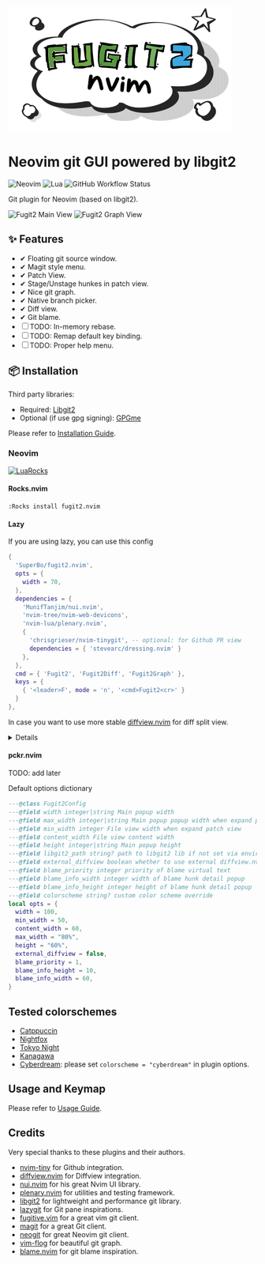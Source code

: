 ![Fugit2 logo](logo.png)

# Neovim git GUI powered by libgit2

![Neovim](https://camo.githubusercontent.com/eead1ee1a978cd0b8a41e94d79973e5f84a337858ce89db1b2c2084140c35a0b/68747470733a2f2f696d672e736869656c64732e696f2f62616467652f4e656f56696d2d2532333537413134332e7376673f267374796c653d666f722d7468652d6261646765266c6f676f3d6e656f76696d266c6f676f436f6c6f723d7768697465)
![Lua](https://img.shields.io/badge/Made%20with%20Lua-blueviolet.svg?style=for-the-badge&logo=lua)
![GitHub Workflow Status](https://img.shields.io/github/actions/workflow/status/ellisonleao/nvim-plugin-template/lint-test.yml?branch=main&style=for-the-badge)

Git plugin for Neovim (based on libgit2).


![Fugit2 Main View](https://raw.githubusercontent.com/SuperBo/fugit2.nvim/assets/assets/main_view.png)
![Fugit2 Graph View](https://raw.githubusercontent.com/SuperBo/fugit2.nvim/assets/assets/graph_view.png)

## ✨ Features

- ✔ Floating git source window.
- ✔ Magit style menu.
- ✔ Patch View.
- ✔ Stage/Unstage hunkes in patch view.
- ✔ Nice git graph.
- ✔ Native branch picker.
- ✔ Diff view.
- ✔ Git blame.
- ☐ TODO: In-memory rebase.
- ☐ TODO: Remap default key binding.
- ☐ TODO: Proper help menu.

## 📦 Installation

Third party libraries:
  - Required: [Libgit2](https://libgit2.org)
  - Optional (if use gpg signing): [GPGme](https://gnupg.org/software/gpgme/index.html)

Please refer to [Installation Guide](https://github.com/SuperBo/fugit2.nvim/wiki/%F0%9F%93%A6-Installation).

### Neovim

[![LuaRocks](https://img.shields.io/luarocks/v/superbo/fugit2.nvim?logo=lua&color=purple)](https://luarocks.org/modules/SuperBo/fugit2.nvim)

#### Rocks.nvim

```
:Rocks install fugit2.nvim
```

#### Lazy

If you are using lazy, you can use this config


```lua
{
  'SuperBo/fugit2.nvim',
  opts = {
    width = 70,
  },
  dependencies = {
    'MunifTanjim/nui.nvim',
    'nvim-tree/nvim-web-devicons',
    'nvim-lua/plenary.nvim',
    {
      'chrisgrieser/nvim-tinygit', -- optional: for Github PR view
      dependencies = { 'stevearc/dressing.nvim' }
    },
  },
  cmd = { 'Fugit2', 'Fugit2Diff', 'Fugit2Graph' },
  keys = {
    { '<leader>F', mode = 'n', '<cmd>Fugit2<cr>' }
  }
},
```

In case you want to use more stable [diffview.nvim](https://github.com/sindrets/diffview.nvim) for diff split view.

<details>

```lua
{
  'SuperBo/fugit2.nvim',
  opts = {
    width = 70,
    external_diffview = true, -- tell fugit2 to use diffview.nvim instead of builtin implementation.
  },
  dependencies = {
    'MunifTanjim/nui.nvim',
    'nvim-tree/nvim-web-devicons',
    'nvim-lua/plenary.nvim',
    {
      'chrisgrieser/nvim-tinygit', -- optional: for Github PR view
      dependencies = { 'stevearc/dressing.nvim' }
    },
  },
  cmd = { 'Fugit2', 'Fugit2Blame', 'Fugit2Diff', 'Fugit2Graph' },
  keys = {
    { '<leader>F', mode = 'n', '<cmd>Fugit2<cr>' }
  }
},
{
  'sindrets/diffview.nvim',
  dependencies = { 'nvim-tree/nvim-web-devicons' },
  -- lazy, only load diffview by these commands
  cmd = {
    'DiffviewFileHistory', 'DiffviewOpen', 'DiffviewToggleFiles', 'DiffviewFocusFiles', 'DiffviewRefresh'
  }
}
```

</details>

#### pckr.nvim

TODO: add later

Default options dictionary

```lua
---@class Fugit2Config
---@field width integer|string Main popup width
---@field max_width integer|string Main popup popup width when expand patch view
---@field min_width integer File view width when expand patch view
---@field content_width File view content width
---@field height integer|string Main popup height
---@field libgit2_path string? path to libgit2 lib if not set via environments
---@field external_diffview boolean whether to use external diffview.nvim or Fugit2 implementation
---@field blame_priority integer priority of blame virtual text
---@field blame_info_width integer width of blame hunk detail popup
---@field blame_info_height integer height of blame hunk detail popup
---@field colorscheme string? custom color scheme override
local opts = {
  width = 100,
  min_width = 50,
  content_width = 60,
  max_width = "80%",
  height = "60%",
  external_diffview = false,
  blame_priority = 1,
  blame_info_height = 10,
  blame_info_width = 60,
}
```

## Tested colorschemes

- [Catppuccin](https://github.com/catppuccin/nvim)
- [Nightfox](https://github.com/EdenEast/nightfox.nvim)
- [Tokyo Night](https://github.com/folke/tokyonight.nvim)
- [Kanagawa](https://github.com/rebelot/kanagawa.nvim)
- [Cyberdream](https://github.com/scottmckendry/cyberdream.nvim): please set `colorscheme = "cyberdream"` in plugin options.

## Usage and Keymap

Please refer to [Usage Guide](https://github.com/SuperBo/fugit2.nvim/wiki/%E2%8C%A8%EF%B8%8F-Usage-and-Keymap).

## Credits

Very special thanks to these plugins and their authors.

- [nvim-tiny](https://github.com/chrisgrieser/nvim-tinygit) for Github integration.
- [diffview.nvim](https://github.com/sindrets/diffview.nvim) for Diffview integration.
- [nui.nvim](https://github.com/MunifTanjim/nui.nvim) for his great Nvim UI library.
- [plenary.nvim](https://github.com/nvim-lua/plenary.nvim) for utilities and testing framework.
- [libgit2](https://libgit2.org/) for lightweight and performance git library.
- [lazygit](https://github.com/jesseduffield/lazygit) for Git pane inspirations.
- [fugitive.vim](https://github.com/tpope/vim-fugitive) for a great vim git client.
- [magit](https://magit.vc/) for a great Git client.
- [neogit](https://github.com/NeogitOrg/neogit) for great Neovim git client.
- [vim-flog](https://github.com/rbong/vim-flog) for beautiful git graph.
- [blame.nvim](https://github.com/FabijanZulj/blame.nvim) for git blame inspiration.
